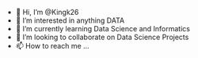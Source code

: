 - 👋 Hi, I’m @Kingk26
- 👀 I’m interested in anything DATA
- 🌱 I’m currently learning Data Science and Informatics
- 💞️ I’m looking to collaborate on Data Science Projects
- 📫 How to reach me ...

<!---
Kingk26/Kingk26 is a ✨ special ✨ repository because its `README.md` (this file) appears on your GitHub profile.
You can click the Preview link to take a look at your changes.
--->
